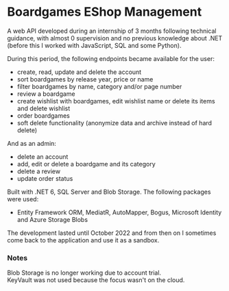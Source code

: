 # Boardgames EShop Management

A web API developed during an internship of 3 months following technical guidance, with almost 0 supervision and no previous knowledge about .NET (before this I worked with JavaScript, SQL and some Python).

During this period, the following endpoints became available for the user:
- create, read, update and delete the account
- sort boardgames by release year, price or name
- filter boardgames by name, category and/or page number
- review a boardgame
- create wishlist with boardgames, edit wishlist name or delete its items and delete wishlist
- order boardgames
- soft delete functionality (anonymize data and archive instead of hard delete)

And as an admin:
- delete an account
- add, edit or delete a boardgame and its category
- delete a review
- update order status

Built with .NET 6, SQL Server and Blob Storage. 
The following packages were used: 
- Entity Framework ORM, MediatR, AutoMapper, Bogus, Microsoft Identity and Azure Storage Blobs

The development lasted until October 2022 and from then on I sometimes come back to the application and use it as a sandbox.

### Notes

Blob Storage is no longer working due to account trial. <br />
KeyVault was not used because the focus wasn't on the cloud.
